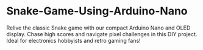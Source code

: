 # Snake-Game-Using-Arduino-Nano
Relive the classic Snake game with our compact Arduino Nano and OLED display. Chase high scores and navigate pixel challenges in this DIY project. Ideal for electronics hobbyists and retro gaming fans!
